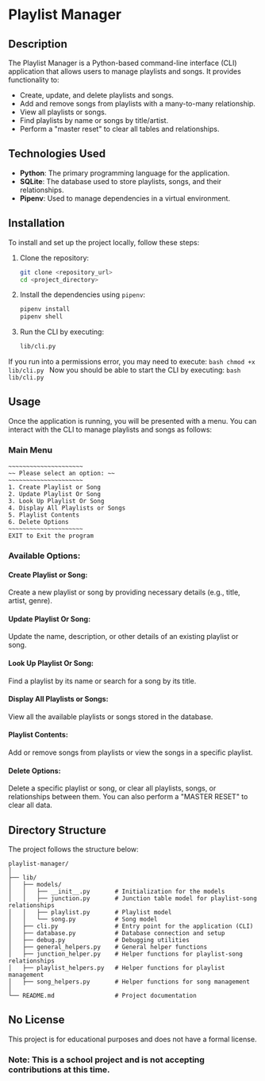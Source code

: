 # Playlist Manager

## Description

The Playlist Manager is a Python-based command-line interface (CLI) application that allows users to manage playlists and songs. It provides functionality to:

- Create, update, and delete playlists and songs.
- Add and remove songs from playlists with a many-to-many relationship.
- View all playlists or songs.
- Find playlists by name or songs by title/artist.
- Perform a "master reset" to clear all tables and relationships.

## Technologies Used

- **Python**: The primary programming language for the application.
- **SQLite**: The database used to store playlists, songs, and their relationships.
- **Pipenv**: Used to manage dependencies in a virtual environment.

## Installation

To install and set up the project locally, follow these steps:

1. Clone the repository:

    ```bash
    git clone <repository_url>
    cd <project_directory>
    ```

2. Install the dependencies using `pipenv`:

    ```bash
    pipenv install
    pipenv shell
    ```

3. Run the CLI by executing:

    ```bash
    lib/cli.py
    ```
If you run into a permissions error, you may need to execute:
    ```bash
    chmod +x lib/cli.py
    ```
Now you should be able to start the CLI by executing:
    ```bash
    lib/cli.py
    ```

## Usage

Once the application is running, you will be presented with a menu. You can interact with the CLI to manage playlists and songs as follows:

### Main Menu

```text
~~~~~~~~~~~~~~~~~~~~~
~~ Please select an option: ~~
~~~~~~~~~~~~~~~~~~~~~
1. Create Playlist or Song
2. Update Playlist Or Song
3. Look Up Playlist Or Song
4. Display All Playlists or Songs
5. Playlist Contents
6. Delete Options
~~~~~~~~~~~~~~~~~~~~~
EXIT to Exit the program
```

### Available Options:
#### Create Playlist or Song:
Create a new playlist or song by providing necessary details (e.g., title, artist, genre).


#### Update Playlist Or Song:
Update the name, description, or other details of an existing playlist or song.


#### Look Up Playlist Or Song:
Find a playlist by its name or search for a song by its title.


#### Display All Playlists or Songs:
View all the available playlists or songs stored in the database.


#### Playlist Contents:
Add or remove songs from playlists or view the songs in a specific playlist.


#### Delete Options:
Delete a specific playlist or song, or clear all playlists, songs, or relationships between them. You can also perform a "MASTER RESET" to clear all data.


## Directory Structure
The project follows the structure below:

```
playlist-manager/
│
├── lib/
│   ├── models/
│   │   ├── __init__.py       # Initialization for the models
│   │   ├── junction.py       # Junction table model for playlist-song relationships
│   │   ├── playlist.py       # Playlist model
│   │   └── song.py           # Song model
│   ├── cli.py                # Entry point for the application (CLI)
│   ├── database.py           # Database connection and setup
│   ├── debug.py              # Debugging utilities
│   ├── general_helpers.py    # General helper functions
│   ├── junction_helper.py    # Helper functions for playlist-song relationships
│   ├── playlist_helpers.py   # Helper functions for playlist management
│   ├── song_helpers.py       # Helper functions for song management
│
└── README.md                 # Project documentation
```



## No License
This project is for educational purposes and does not have a formal license.

### Note: This is a school project and is not accepting contributions at this time.

